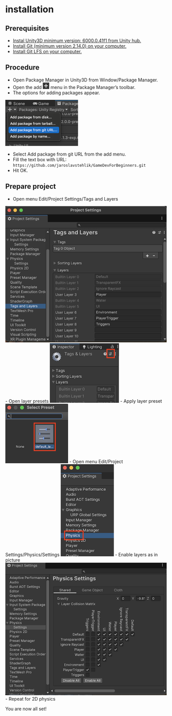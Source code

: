 # installation

## Prerequisites

- [Instal Unity3D minimum version: 6000.0.41f1 from Unity hub.](https://unity.com/download)
- [Install Git (minimum version 2.14.0) on your computer.](https://git-scm.com/downloads)
- [Install Git LFS on your computer.](https://git-lfs.com/)

## Procedure

- Open Package Manager in Unity3D from Window/Package Manager.
- Open the add <img src="img/upm_icon_add.png" alt="git url"/> menu in the Package Manager’s toolbar.
- The options for adding packages appear.  
<img src="img/upm_ui_giturl.png" alt="git url"/>

- Select Add package from git URL from the add menu.  
- Fill the text box with URL:  
`https://github.com/jaroslavstehlik/GameDevForBeginners.git`
- Hit OK.  

## Prepare project

- Open menu Edit/Project Settings/Tags and Layers
<img src="img/tags_layers.png" alt="git url"/>
- Open layer presets  
<img src="img/layers_preset_icon.png" alt="git url"/>
- Apply layer preset  
<img src="img/layers_preset_apply.png" alt="git url"/>
- Open menu Edit/Project Settings/Physics/Settings
<img src="img/project_settings_physics.png" alt="git url"/>
- Enable layers as in picture
<img src="img/physics_mask.png" alt="git url"/>
- Repeat for 2D physics

You are now all set!